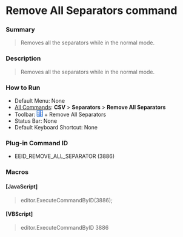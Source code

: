 # Remove All Separators command

### Summary

> Removes all the separators while in the normal mode.

### Description

> Removes all the separators while in the normal mode.

### How to Run

- Default Menu: None
- [All Commands](../tools/all_commands): **CSV** > **Separators** \> **Remove All Separators**
- Toolbar: ![](../../images/columns_separators.gif) \+ Remove All Separators
- Status Bar: None
- Default Keyboard Shortcut: None

### Plug-in Command ID

- EEID\_REMOVE\_ALL\_SEPARATOR (3886)

### Macros

#### \[JavaScript\]

> editor.ExecuteCommandByID(3886);

#### \[VBScript\]

> editor.ExecuteCommandByID 3886
